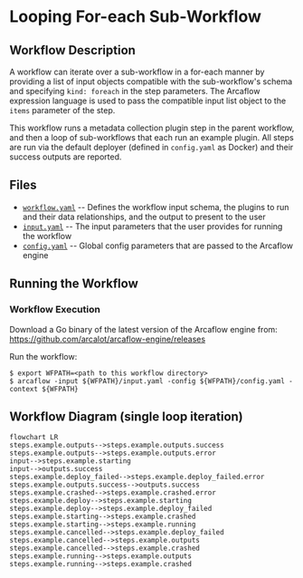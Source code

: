 # Looping For-each Sub-Workflow

## Workflow Description

A workflow can iterate over a sub-workflow in a for-each manner by providing a list of input objects compatible with the sub-workflow's schema and specifying `kind: foreach` in the step parameters. The Arcaflow expression language is used to pass the compatible input list object to the `items` parameter of the step.

This workflow runs a metadata collection plugin step in the parent workflow, and then a loop of sub-workflows that each run an example plugin. All steps are run via the default deployer (defined in `config.yaml` as Docker) and their success outputs are reported.

## Files

- [`workflow.yaml`](workflow.yaml) -- Defines the workflow input schema, the plugins to run
  and their data relationships, and the output to present to the user
- [`input.yaml`](input.yaml) -- The input parameters that the user provides for running
  the workflow
- [`config.yaml`](config.yaml) -- Global config parameters that are passed to the Arcaflow
  engine
                     
## Running the Workflow

### Workflow Execution

Download a Go binary of the latest version of the Arcaflow engine from: https://github.com/arcalot/arcaflow-engine/releases
 
Run the workflow:
```
$ export WFPATH=<path to this workflow directory>
$ arcaflow -input ${WFPATH}/input.yaml -config ${WFPATH}/config.yaml -context ${WFPATH}
```

## Workflow Diagram (single loop iteration)
```mermaid
flowchart LR
steps.example.outputs-->steps.example.outputs.success
steps.example.outputs-->steps.example.outputs.error
input-->steps.example.starting
input-->outputs.success
steps.example.deploy_failed-->steps.example.deploy_failed.error
steps.example.outputs.success-->outputs.success
steps.example.crashed-->steps.example.crashed.error
steps.example.deploy-->steps.example.starting
steps.example.deploy-->steps.example.deploy_failed
steps.example.starting-->steps.example.crashed
steps.example.starting-->steps.example.running
steps.example.cancelled-->steps.example.deploy_failed
steps.example.cancelled-->steps.example.outputs
steps.example.cancelled-->steps.example.crashed
steps.example.running-->steps.example.outputs
steps.example.running-->steps.example.crashed

```
